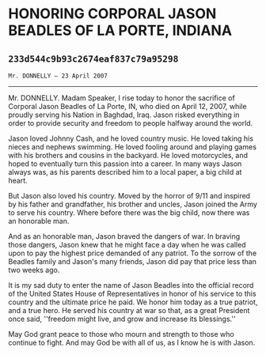 # HONORING CORPORAL JASON BEADLES OF LA PORTE, INDIANA
## `233d544c9b93c2674eaf837c79a95298`
`Mr. DONNELLY — 23 April 2007`

---


Mr. DONNELLY. Madam Speaker, I rise today to honor the sacrifice of 
Corporal Jason Beadles of La Porte, IN, who died on April 12, 2007, 
while proudly serving his Nation in Baghdad, Iraq. Jason risked 
everything in order to provide security and freedom to people halfway 
around the world.

Jason loved Johnny Cash, and he loved country music. He loved taking 
his nieces and nephews swimming. He loved fooling around and playing 
games with his brothers and cousins in the backyard. He loved 
motorcycles, and hoped to eventually turn this passion into a career. 
In many ways Jason always was, as his parents described him to a local 
paper, a big child at heart.

But Jason also loved his country. Moved by the horror of 9/11 and 
inspired by his father and grandfather, his brother and uncles, Jason 
joined the Army to serve his country. Where before there was the big 
child, now there was an honorable man.

And as an honorable man, Jason braved the dangers of war. In braving 
those dangers, Jason knew that he might face a day when he was called 
upon to pay the highest price demanded of any patriot. To the sorrow of 
the Beadles family and Jason's many friends, Jason did pay that price 
less than two weeks ago.

It is my sad duty to enter the name of Jason Beadles into the 
official record of the United States House of Representatives in honor 
of his service to this country and the ultimate price he paid. We honor 
him today as a true patriot, and a true hero. He served his country at 
war so that, as a great President once said, ''freedom might live, and 
grow and increase its blessings.''

May God grant peace to those who mourn and strength to those who 
continue to fight. And may God be with all of us, as I know he is with 
Jason.
